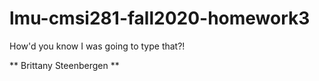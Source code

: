 # lmu-cmsi281-fall2020-homework3
How'd you know I was going to type that?!

** Brittany Steenbergen **